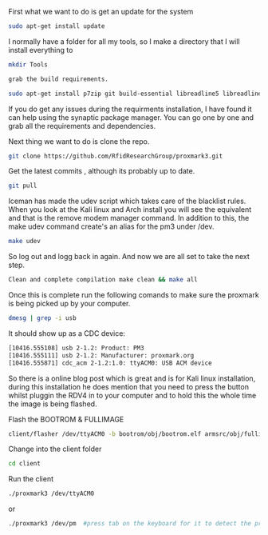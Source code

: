 
First what we want to do is get an update for the system

```sh
sudo apt-get install update
```

I normally have a folder for all my tools, so I make a directory that I will install everything to
```sh
mkdir Tools
```

```sh
grab the build requirements.
```

```sh
sudo apt-get install p7zip git build-essential libreadline5 libreadline-dev libusb-0.1-4 libusb-dev libqt4-dev perl pkg-config wget libncurses5-dev gcc-arm-none-eabi
```
If you do get any issues during the requirments installation, I have found it can help using the synaptic package manager. You can go one by one and grab all the requirements and dependencies. 

Next thing we want to do is clone the repo. 
```sh
git clone https://github.com/RfidResearchGroup/proxmark3.git
```

Get the latest commits , although its probably up to date.
```sh
git pull
```
Iceman has made the udev script which takes care of the blacklist rules. 
When you look at the Kali linux and Arch install you will see the equivalent and that is the remove modem manager command. 
In addition to this, the make udev command create's an alias for the pm3 under /dev. 

```sh
make udev
```
So log out and logg back in again. And now we are all set to take the next step. 
```sh
Clean and complete compilation make clean && make all
```
Once this is complete run the following comands to make sure the proxmark is being picked up by your computer. 
 ```sh
dmesg | grep -i usb
```
It should show up as a CDC device:
```sh
[10416.555108] usb 2-1.2: Product: PM3
[10416.555111] usb 2-1.2: Manufacturer: proxmark.org
[10416.555871] cdc_acm 2-1.2:1.0: ttyACM0: USB ACM device
```
So there is a online blog post which is great and is for Kali linux installation, during this installation he does mention that you need to press the button whilst pluggin the RDV4 in to your computer and to hold this the whole time the image is being flashed.  

Flash the BOOTROM & FULLIMAGE
 ```sh
 client/flasher /dev/ttyACM0 -b bootrom/obj/bootrom.elf armsrc/obj/fullimage.elf
```
Change into the client folder
 ```sh
cd client
```
Run the client 
 ```sh
./proxmark3 /dev/ttyACM0
```

or 
 ``` sh 
./proxmark3 /dev/pm  #press tab on the keyboard for it to detect the proxmark
```
